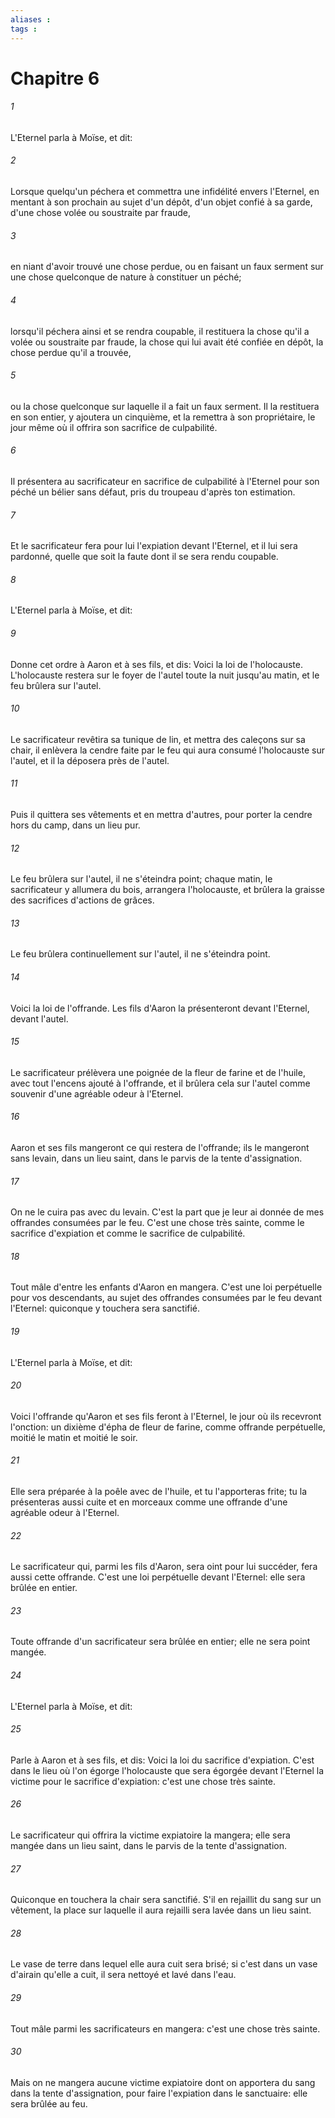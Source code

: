```yaml
---
aliases : 
tags : 
---
```


# Chapitre 6

###### 1
L'Eternel parla à Moïse, et dit:
###### 2
Lorsque quelqu'un péchera et commettra une infidélité envers l'Eternel, en mentant à son prochain au sujet d'un dépôt, d'un objet confié à sa garde, d'une chose volée ou soustraite par fraude,
###### 3
en niant d'avoir trouvé une chose perdue, ou en faisant un faux serment sur une chose quelconque de nature à constituer un péché;
###### 4
lorsqu'il péchera ainsi et se rendra coupable, il restituera la chose qu'il a volée ou soustraite par fraude, la chose qui lui avait été confiée en dépôt, la chose perdue qu'il a trouvée,
###### 5
ou la chose quelconque sur laquelle il a fait un faux serment. Il la restituera en son entier, y ajoutera un cinquième, et la remettra à son propriétaire, le jour même où il offrira son sacrifice de culpabilité.
###### 6
Il présentera au sacrificateur en sacrifice de culpabilité à l'Eternel pour son péché un bélier sans défaut, pris du troupeau d'après ton estimation.
###### 7
Et le sacrificateur fera pour lui l'expiation devant l'Eternel, et il lui sera pardonné, quelle que soit la faute dont il se sera rendu coupable.
###### 8
L'Eternel parla à Moïse, et dit:
###### 9
Donne cet ordre à Aaron et à ses fils, et dis: Voici la loi de l'holocauste. L'holocauste restera sur le foyer de l'autel toute la nuit jusqu'au matin, et le feu brûlera sur l'autel.
###### 10
Le sacrificateur revêtira sa tunique de lin, et mettra des caleçons sur sa chair, il enlèvera la cendre faite par le feu qui aura consumé l'holocauste sur l'autel, et il la déposera près de l'autel.
###### 11
Puis il quittera ses vêtements et en mettra d'autres, pour porter la cendre hors du camp, dans un lieu pur.
###### 12
Le feu brûlera sur l'autel, il ne s'éteindra point; chaque matin, le sacrificateur y allumera du bois, arrangera l'holocauste, et brûlera la graisse des sacrifices d'actions de grâces.
###### 13
Le feu brûlera continuellement sur l'autel, il ne s'éteindra point.
###### 14
Voici la loi de l'offrande. Les fils d'Aaron la présenteront devant l'Eternel, devant l'autel.
###### 15
Le sacrificateur prélèvera une poignée de la fleur de farine et de l'huile, avec tout l'encens ajouté à l'offrande, et il brûlera cela sur l'autel comme souvenir d'une agréable odeur à l'Eternel.
###### 16
Aaron et ses fils mangeront ce qui restera de l'offrande; ils le mangeront sans levain, dans un lieu saint, dans le parvis de la tente d'assignation.
###### 17
On ne le cuira pas avec du levain. C'est la part que je leur ai donnée de mes offrandes consumées par le feu. C'est une chose très sainte, comme le sacrifice d'expiation et comme le sacrifice de culpabilité.
###### 18
Tout mâle d'entre les enfants d'Aaron en mangera. C'est une loi perpétuelle pour vos descendants, au sujet des offrandes consumées par le feu devant l'Eternel: quiconque y touchera sera sanctifié.
###### 19
L'Eternel parla à Moïse, et dit:
###### 20
Voici l'offrande qu'Aaron et ses fils feront à l'Eternel, le jour où ils recevront l'onction: un dixième d'épha de fleur de farine, comme offrande perpétuelle, moitié le matin et moitié le soir.
###### 21
Elle sera préparée à la poêle avec de l'huile, et tu l'apporteras frite; tu la présenteras aussi cuite et en morceaux comme une offrande d'une agréable odeur à l'Eternel.
###### 22
Le sacrificateur qui, parmi les fils d'Aaron, sera oint pour lui succéder, fera aussi cette offrande. C'est une loi perpétuelle devant l'Eternel: elle sera brûlée en entier.
###### 23
Toute offrande d'un sacrificateur sera brûlée en entier; elle ne sera point mangée.
###### 24
L'Eternel parla à Moïse, et dit:
###### 25
Parle à Aaron et à ses fils, et dis: Voici la loi du sacrifice d'expiation. C'est dans le lieu où l'on égorge l'holocauste que sera égorgée devant l'Eternel la victime pour le sacrifice d'expiation: c'est une chose très sainte.
###### 26
Le sacrificateur qui offrira la victime expiatoire la mangera; elle sera mangée dans un lieu saint, dans le parvis de la tente d'assignation.
###### 27
Quiconque en touchera la chair sera sanctifié. S'il en rejaillit du sang sur un vêtement, la place sur laquelle il aura rejailli sera lavée dans un lieu saint.
###### 28
Le vase de terre dans lequel elle aura cuit sera brisé; si c'est dans un vase d'airain qu'elle a cuit, il sera nettoyé et lavé dans l'eau.
###### 29
Tout mâle parmi les sacrificateurs en mangera: c'est une chose très sainte.
###### 30
Mais on ne mangera aucune victime expiatoire dont on apportera du sang dans la tente d'assignation, pour faire l'expiation dans le sanctuaire: elle sera brûlée au feu.
